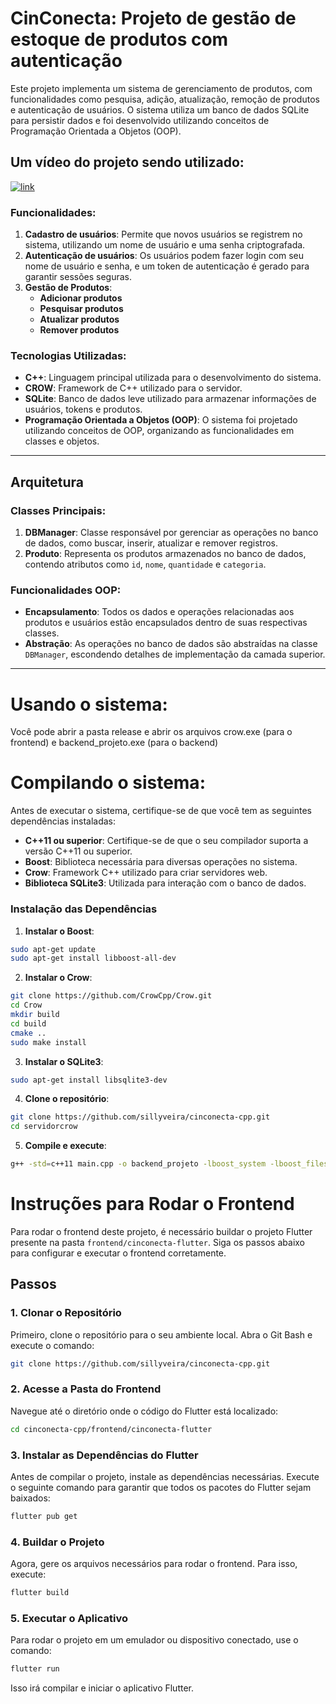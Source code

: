 # CinConecta: Projeto de gestão de estoque de produtos com autenticação

Este projeto implementa um sistema de gerenciamento de produtos, com funcionalidades como pesquisa, adição, atualização, remoção de produtos e autenticação de usuários. O sistema utiliza um banco de dados SQLite para persistir dados e foi desenvolvido utilizando conceitos de Programação Orientada a Objetos (OOP).

## Um vídeo do projeto sendo utilizado:
[![link](https://img.youtube.com/vi/2eIc5AYp1jI/0.jpg)](https://www.youtube.com/watch?v=2eIc5AYp1jI)

### Funcionalidades:
1. **Cadastro de usuários**: Permite que novos usuários se registrem no sistema, utilizando um nome de usuário e uma senha criptografada.
2. **Autenticação de usuários**: Os usuários podem fazer login com seu nome de usuário e senha, e um token de autenticação é gerado para garantir sessões seguras.
3. **Gestão de Produtos**:
   - **Adicionar produtos**
   - **Pesquisar produtos**
   - **Atualizar produtos**
   - **Remover produtos**

### Tecnologias Utilizadas:
- **C++**: Linguagem principal utilizada para o desenvolvimento do sistema.
- **CROW**: Framework de C++ utilizado para o servidor.
- **SQLite**: Banco de dados leve utilizado para armazenar informações de usuários, tokens e produtos.
- **Programação Orientada a Objetos (OOP)**: O sistema foi projetado utilizando conceitos de OOP, organizando as funcionalidades em classes e objetos.

---

## Arquitetura

### Classes Principais:
1. **DBManager**:
   Classe responsável por gerenciar as operações no banco de dados, como buscar, inserir, atualizar e remover registros.
2. **Produto**:
   Representa os produtos armazenados no banco de dados, contendo atributos como `id`, `nome`, `quantidade` e `categoria`.

### Funcionalidades OOP:
- **Encapsulamento**: Todos os dados e operações relacionadas aos produtos e usuários estão encapsulados dentro de suas respectivas classes.
- **Abstração**: As operações no banco de dados são abstraídas na classe `DBManager`, escondendo detalhes de implementação da camada superior.


---
# Usando o sistema:
Você pode abrir a pasta release e abrir os arquivos crow.exe (para o frontend) e backend_projeto.exe (para o backend)

# Compilando o sistema:

Antes de executar o sistema, certifique-se de que você tem as seguintes dependências instaladas:

- **C++11 ou superior**: Certifique-se de que o seu compilador suporta a versão C++11 ou superior.
- **Boost**: Biblioteca necessária para diversas operações no sistema.
- **Crow**: Framework C++ utilizado para criar servidores web.
- **Biblioteca SQLite3**: Utilizada para interação com o banco de dados.

### Instalação das Dependências

1. **Instalar o Boost**:

```bash
sudo apt-get update
sudo apt-get install libboost-all-dev
```
2. **Instalar o Crow**:

```bash
git clone https://github.com/CrowCpp/Crow.git
cd Crow
mkdir build
cd build
cmake ..
sudo make install
```

3. **Instalar o SQLite3**:

```bash
sudo apt-get install libsqlite3-dev
```

4. **Clone o repositório**:
```bash
git clone https://github.com/sillyveira/cinconecta-cpp.git
cd servidorcrow
```

5. **Compile e execute**:
```bash
g++ -std=c++11 main.cpp -o backend_projeto -lboost_system -lboost_filesystem -lsqlite3 -lpthread
```

# Instruções para Rodar o Frontend

Para rodar o frontend deste projeto, é necessário buildar o projeto Flutter presente na pasta `frontend/cinconecta-flutter`. Siga os passos abaixo para configurar e executar o frontend corretamente.

## Passos

### 1. Clonar o Repositório

Primeiro, clone o repositório para o seu ambiente local. Abra o Git Bash e execute o comando:

```bash
git clone https://github.com/sillyveira/cinconecta-cpp.git
```

### 2. Acesse a Pasta do Frontend
Navegue até o diretório onde o código do Flutter está localizado:

```bash
cd cinconecta-cpp/frontend/cinconecta-flutter
```

### 3. Instalar as Dependências do Flutter
Antes de compilar o projeto, instale as dependências necessárias. Execute o seguinte comando para garantir que todos os pacotes do Flutter sejam baixados:

```bash
flutter pub get
```
### 4. Buildar o Projeto
Agora, gere os arquivos necessários para rodar o frontend. Para isso, execute:
```bash
flutter build
```
### 5. Executar o Aplicativo
Para rodar o projeto em um emulador ou dispositivo conectado, use o comando:
```bash
flutter run
```
Isso irá compilar e iniciar o aplicativo Flutter.

